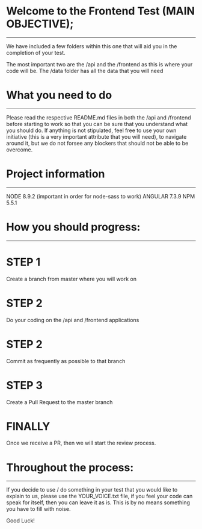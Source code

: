 # Welcome to the Frontend Test (MAIN OBJECTIVE);
--------------------------------------------------------------------------
We have included a few folders within this one that will aid you in the 
completion of your test.

The most important two are the /api and the /frontend as this is where 
your code will be. The /data folder has all the data that you will need

# What you need to do
--------------------------------------------------------------------------
Please read the respective README.md files in both the /api and /frontend
before starting to work so that you can be sure that you understand what
you should do. If anything is not stipulated, feel free to use your own
initiative (this is a very important attribute that you will need), to
navigate around it, but we do not forsee any blockers that should not be 
able to be overcome.

# Project information
--------------------------------------------------------------------------
NODE 8.9.2 (important in order for node-sass to work)
ANGULAR 7.3.9
NPM 5.5.1


# How you should progress:
--------------------------------------------------------------------------

# STEP 1
Create a branch from master where you will work on
# STEP 2
Do your coding on the /api and /frontend applications
# STEP 2
Commit as frequently as possible to that branch
# STEP 3
Create a Pull Request to the master branch
# FINALLY
Once we receive a PR, then we will start the review process.


# Throughout the process:
--------------------------------------------------------------------------
If you decide to use / do something in your test that you would like to
explain to us, please use the YOUR_VOICE.txt file, if you feel your code 
can speak for itself, then you can leave it as is. This is by no means 
something you have to fill with noise.

Good Luck!



